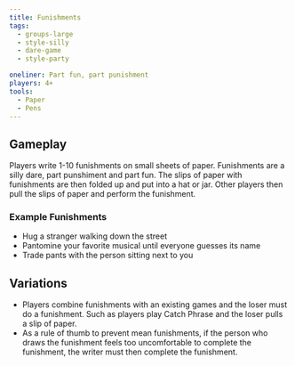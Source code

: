 ```yaml
---
title: Funishments
tags:
  - groups-large
  - style-silly
  - dare-game
  - style-party

oneliner: Part fun, part punishment
players: 4+
tools:
  - Paper
  - Pens
---
```

## Gameplay
Players write 1-10 funishments on small sheets of paper. Funishments are a silly dare, part punshiment and part fun. The slips of paper with funishments are then folded up and put into a hat or jar. Other players then pull the slips of paper and perform the funishment.

### Example Funishments
- Hug a stranger walking down the street
- Pantomine your favorite musical until everyone guesses its name
- Trade pants with the person sitting next to you

## Variations
- Players combine funishments with an existing games and the loser must do a funishment. Such as players play Catch Phrase and the loser pulls a slip of paper.
- As a rule of thumb to prevent mean funishments, if the person who draws the funishment feels too uncomfortable to complete the funishment, the writer must then complete the funishment.
